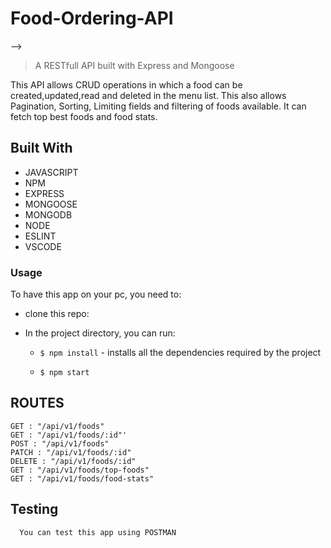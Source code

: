 # Food-Ordering-API
-->

>  A RESTfull API built with Express and Mongoose 


This API allows CRUD operations in which a food can be created,updated,read and deleted in the menu list. This also allows Pagination,
Sorting, Limiting fields and filtering of foods available. It can fetch top best foods and food stats.

## Built With

- JAVASCRIPT
- NPM
- EXPRESS
- MONGOOSE
- MONGODB
- NODE
- ESLINT
- VSCODE

### Usage
To have this app on your pc, you need to:
*  clone this repo:

* In the project directory, you can run:

  - `$ npm install` - installs all the dependencies required by the project

  - `$ npm start` 
 
 ## ROUTES
    GET : "/api/v1/foods" 
    GET : "/api/v1/foods/:id"'
    POST : "/api/v1/foods"
    PATCH : "/api/v1/foods/:id"
    DELETE : "/api/v1/foods/:id"
    GET : "/api/v1/foods/top-foods"
    GET : "/api/v1/foods/food-stats"
  
## Testing

      You can test this app using POSTMAN 
      

